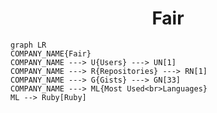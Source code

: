 <h1 align="center">Fair</h1>

```mermaid
graph LR
COMPANY_NAME{Fair}
COMPANY_NAME ---> U{Users} ---> UN[1]
COMPANY_NAME ---> R{Repositories} ---> RN[1]
COMPANY_NAME ---> G{Gists} ---> GN[33]
COMPANY_NAME ---> ML{Most Used<br>Languages}
ML --> Ruby[Ruby]
```
